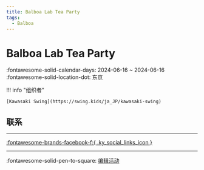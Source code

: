 ```yaml
---
title: Balboa Lab Tea Party
tags:
  - Balboa
---
```


# Balboa Lab Tea Party 

:fontawesome-solid-calendar-days: 2024-06-16 ~ 2024-06-16  
:fontawesome-solid-location-dot: 东京  

!!! info "组织者"

    [Kawasaki Swing](https://swing.kids/ja_JP/kawasaki-swing)  

## 联系


---

 [:fontawesome-brands-facebook-f:{ .ky_social_links_icon }](https://www.facebook.com/events/2204984319839589)

---

:fontawesome-solid-pen-to-square: [编辑活动](https://github.com/swingdance/events/issues/new?assignees=&labels=update+event&projects=&template=03-update_entity.yml&title=Update%20Event%3A%202024%2Fja_JP%20%E2%80%A2%20Balboa%20Lab%20Tea%20Party&region=ja_JP&year=2024&id=balboa-lab-tea-party-2024&name=Balboa%20Lab%20Tea%20Party&org_id=kawasaki-swing)
